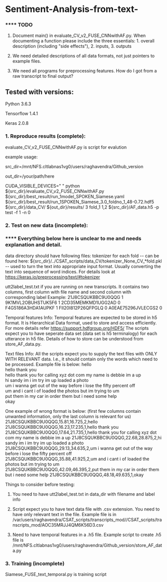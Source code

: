 # Sentiment-Analysis-from-text-

### **** TODO
1.  Document main() in evaluate_CV_v2_FUSE_CNNwithAF.py.  When
    documenting a function please include the three essentials: 1.
    overall description (including "side
    effects"), 2. inputs, 3. outputs

2.  We need detailed descriptions of all data formats, not just
pointers to example files.

3.  We need all programs for preprocessing features.  How do I got
    from a raw transcript to final output?


## Tested with versions:

Python 3.6.3

Tensorflow 1.4.1

Keras 2.0.8


### 1. Reproduce results (complete):

evaluate_CV_v2_FUSE_CNNwithAF.py is script for evalution

example usage:

src_dir=/mnt/NFS.cltlabnas1vg0/users/raghavendra/Github_version

out_dir=/your/path/here

CUDA_VISIBLE_DEVICES=" " python ${src_dir}/evaluate_CV_v2_FUSE_CNNwithAF.py ${src_dir}/best_result/run_1model_SPOKEN_Siamese.yaml ${src_dir}/best_result/run_1SPOKEN_Siamese_3.0_foldno_1_48-0.72.hdf5 ${src_dir}/data_CV/ ${out_dir}/results/ 3 fold_1 1,2 ${src_dir}/AF_data.h5 -p test -f 1 -n 0

### 2. Test on new data (incomplete):

### **** Everything below here is unclear to me and needs explanation and detail.

data directory should have following files:
tokenizer for each fold -- can be found here: ${src_dir}/../CSAT_scripts/data_CV/tokenizer_None_CV_*fold.pkl 
                        -- used to turn the text into appropriate input format. Usually converting the text into sequence of 
                           word indices. For details look at https://keras.io/preprocessing/text/#tokenizer

utt2label_test.txt if you are running on new transcripts. It contains two columns, first column with file name and second column with corresponding label
Example: 
    21J8CSQUKBBC9U0QQG 1
    9K1MVL2OBUHSTUK5F6 1
    2CD35MEMKMD1UGG2AD 0
    F4G5186A3HDA1AUPKF 1
    FII20I812P26QFPGLQ 0
    A0EAE75296JVLECGS2 0

Temporal features Info:
Temporal features are expected to be stored in h5 format. It is Hierarchical Data format, used to store and access efficiently. For more details refer https://support.hdfgroup.org/HDF5/
The scripts expect you to have seperate data set (data set is h5 terminalogy) for each utterance in h5 file. Details of how to store can be understood from store_AF_data.py.

Text files Info:
All the scripts expect you to supply the text files with ONLY WITH RELEVANT data. I.e., it should contain only the words which need to be processed. 
Example file is below:
    hello    
    hello thank you  
    hello thank you for calling xyz dot com my name is debbie im a up   
    hi sandy im i im try im up loaded a photo   
    um i wanna get out of the way before i lose the fifty percent off   
    um and i cant i of loaded the photos but im trying to um    
    put them in my car in order them but i need some help   
    okay    

One example of wrong format is below: (first few columns contain unwanted information, only the last column is relevant for us) 
    21J8CSQUKBBC9U0QQG,15.81,16.725,2,hello 
    21J8CSQUKBBC9U0QQG,16.23,17.235,1,hello thank you   
    21J8CSQUKBBC9U0QQG,17.64,21.735,1,hello thank you for calling xyz dot com my name is debbie im a up 
    21J8CSQUKBBC9U0QQG,22.68,28.875,2,hi sandy im i im try im up loaded a photo 
    21J8CSQUKBBC9U0QQG,29.13,34.635,2,um i wanna get out of the way before i lose the fifty percent off     
    21J8CSQUKBBC9U0QQG,35.88,41.925,2,um and i cant i of loaded the photos but im trying to um  
    21J8CSQUKBBC9U0QQG,42.09,46.395,2,put them in my car in order them but i need some help 
    21J8CSQUKBBC9U0QQG,48.18,49.635,1,okay  


Things to consider before testing:

1. You need to have utt2label_test.txt in data_dir with filename and
label info

2. Script expect you to have text data file with .csv extension. You need to have only relevant text in the file. Example file is in 
/var/users/raghavendra/CSAT_scripts/transcripts_mod//CSAT_scripts/transcripts_mod/AOC35MRJJ4QM6K56D3.csv

3. Need to have temporal features in a .h5 file. Example script to create .h5 file is /mnt/NFS.cltlabnas1vg0/users/raghavendra/Github_version/store_AF_data.py




### 3.  Training (incomplete)

Siamese_FUSE_text_temporal.py  is training script



